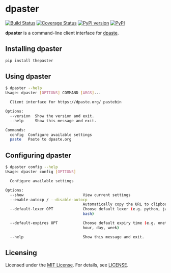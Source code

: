 # dpaster

[![Build Status](https://travis-ci.org/xvm32/dpaster.svg?branch=master)](https://travis-ci.org/xvm32/dpaster) [![Coverage Status](https://coveralls.io/repos/github/xvm32/dpaster/badge.svg?branch=master)](https://coveralls.io/github/xvm32/dpaster?branch=master) [![PyPI version](https://badge.fury.io/py/thepaster.svg)](https://pypi.org/project/thepaster/2.0.0/) [![PyPI](https://img.shields.io/badge/status-stable-brightgreen.svg)](https://pypi.org/project/thepaster/2.0.0/) 

**dpaster** is a command-line client interface for [dpaste](https://dpaste.org/).

## Installing dpaster

```sh
pip install thepaster
```

## Using dpaster

```sh
$ dpaster --help
Usage: dpaster [OPTIONS] COMMAND [ARGS]...

  Client interface for https://dpaste.org/ pastebin

Options:
  --version  Show the version and exit.
  --help     Show this message and exit.

Commands:
  config  Configure available settings
  paste   Paste to dpaste.org
```

## Configuring dpaster

```sh
$ dpaster config --help
Usage: dpaster config [OPTIONS]

  Configure available settings

Options:
  --show                          View current settings
  --enable-autocp / --disable-autocp
                                  Automatically copy the URL to clipboard
  --default-lexer OPT             Choose default lexer (e.g. python, java,
                                  bash)

  --default-expires OPT           Choose default expiry time (e.g. onetime,
                                  hour, day, week)

  --help                          Show this message and exit.
```

## Licensing

Licensed under the [MIT License](https://opensource.org/licenses/MIT). For details, see [LICENSE](https://github.com/xvm32/dpaster/blob/master/LICENSE).


